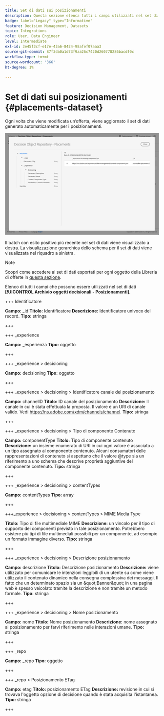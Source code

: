 ```yaml
---
title: Set di dati sui posizionamenti
description: Questa sezione elenca tutti i campi utilizzati nel set di dati esportato per i posizionamenti
badge: label="Legacy" type="Informative"
feature: Decision Management, Datasets
topic: Integrations
role: User, Data Engineer
level: Intermediate
exl-id: 3e45f3cf-e17e-43a6-8424-98afef07aaa3
source-git-commit: 87f3da0a1d73f9aa26c7420d260778286bacdf0c
workflow-type: tm+mt
source-wordcount: '366'
ht-degree: 1%

---
```


# Set di dati sui posizionamenti {#placements-dataset}

Ogni volta che viene modificata un’offerta, viene aggiornato il set di dati generato automaticamente per i posizionamenti.

![](../assets/dataset-placements.png)

Il batch con esito positivo più recente nel set di dati viene visualizzato a destra. La visualizzazione gerarchica dello schema per il set di dati viene visualizzata nel riquadro a sinistra.

>[!NOTE]
>
>Scopri come accedere ai set di dati esportati per ogni oggetto della Libreria di offerte in [questa sezione](../export-catalog/access-dataset.md).

Elenco di tutti i campi che possono essere utilizzati nel set di dati **[!UICONTROL Archivio oggetti decisionali - Posizionamenti]**.

<!--A placement describes a location or place in a personalized message. It is used to set technical constraints for content that the personalization decision supplies. The placement also represents a request to produce certain types of metrics when an experience event is produced where this placement is involved. For instance, the placement facilitates a personalized clickable image inside an email shown to an end-user. The placement may for instance request from the assembled experience that the click on its image gets reported in an experience event with a metric https://ns.adobe.com/xdm/data/metrics/web/linkclicks and a reference to this placement.-->

+++ Identificatore

**Campo:** _id
**Titolo:** Identificatore
**Descrizione:** Identificatore univoco del record.
**Tipo:** stringa

+++

+++ _experience

**Campo:** _esperienza
**Tipo:** oggetto

+++

+++ _experience > decisioning

**Campo:** decisioning
**Tipo:** oggetto

+++

+++ _experience > decisioning > Identificatore canale del posizionamento

**Campo:** channelID
**Titolo:** ID canale del posizionamento
**Descrizione:** Il canale in cui è stata effettuata la proposta. Il valore è un URI di canale valido. Vedi https://ns.adobe.com/xdm/channels/channel.
**Tipo:** stringa

+++

+++ _experience > decisioning > Tipo di componente Contenuto

**Campo:** componentType
**Titolo:** Tipo di componente contenuto
**Descrizione:** un insieme enumerato di URI in cui ogni valore è associato a un tipo assegnato al componente contenuto. Alcuni consumatori delle rappresentazioni di contenuto si aspettano che il valore @type sia un riferimento a uno schema che descrive proprietà aggiuntive del componente contenuto.
**Tipo:** stringa

+++

+++ _experience > decisioning > contentTypes

**Campo:** contentTypes
**Tipo:** array

+++

+++_experience > decisioning > contentTypes > MIME Media Type

**Titolo:** Tipo di file multimediale MIME
**Descrizione:** un vincolo per il tipo di supporto dei componenti previsto in tale posizionamento. Potrebbero esistere più tipi di file multimediali possibili per un componente, ad esempio un formato immagine diverso.
**Tipo:** stringa

+++

+++ _experience > decisioning > Descrizione posizionamento

**Campo:** descrizione
**Titolo:** Descrizione posizionamento
**Descrizione:** viene utilizzato per comunicare le intenzioni leggibili di un utente su come viene utilizzato il contenuto dinamico nella consegna complessiva dei messaggi. Il fatto che un determinato spazio sia un \&quot;Banner\&quot; in una pagina web è spesso veicolato tramite la descrizione e non tramite un metodo formale.
**Tipo:** stringa

+++

+++ _experience > decisioning > Nome posizionamento

**Campo:** nome
**Titolo:** Nome posizionamento
**Descrizione:** nome assegnato al posizionamento per farvi riferimento nelle interazioni umane.
**Tipo:** stringa

+++

+++ _repo

**Campo:** _repo
**Tipo:** oggetto

+++

+++ _repo > Posizionamento ETag

**Campo:** etag
**Titolo:** posizionamento ETag
**Descrizione:** revisione in cui si trovava l&#39;oggetto opzione di decisione quando è stata acquisita l&#39;istantanea.
**Tipo:** stringa

+++
